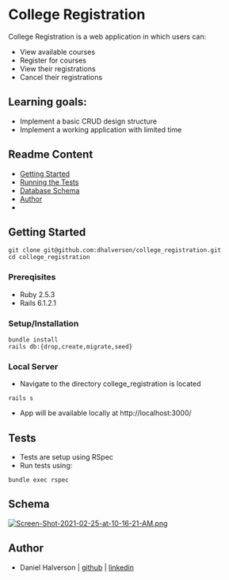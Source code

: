 # College Registration

College Registration is a web application in which users can:
- View available courses
- Register for courses
- View their registrations
- Cancel their registrations

## Learning goals:
- Implement a basic CRUD design structure
- Implement a working application with limited time

## Readme Content
- [Getting Started](#getting-started)
- [Running the Tests](#tests)
- [Database Schema](#schema)
- [Author](#author)
- 
## Getting Started
```
git clone git@github.com:dhalverson/college_registration.git
cd college_registration
```

### Prereqisites
- Ruby 2.5.3
- Rails 6.1.2.1

### Setup/Installation
```
bundle install
rails db:{drop,create,migrate,seed}
```

### Local Server
- Navigate to the directory college_registration is located
```
rails s
```
- App will be available locally at http://localhost:3000/

## Tests
- Tests are setup using RSpec
- Run tests using:
```
bundle exec rspec
```

## Schema
[![Screen-Shot-2021-02-25-at-10-16-21-AM.png](https://i.postimg.cc/9fjBM6Cx/Screen-Shot-2021-02-25-at-10-16-21-AM.png)](https://postimg.cc/yDvRprJ9)


## Author
- Daniel Halverson | [github](https://github.com/dhalverson) | [linkedin](https://www.linkedin.com/in/daniel-halverson/)
